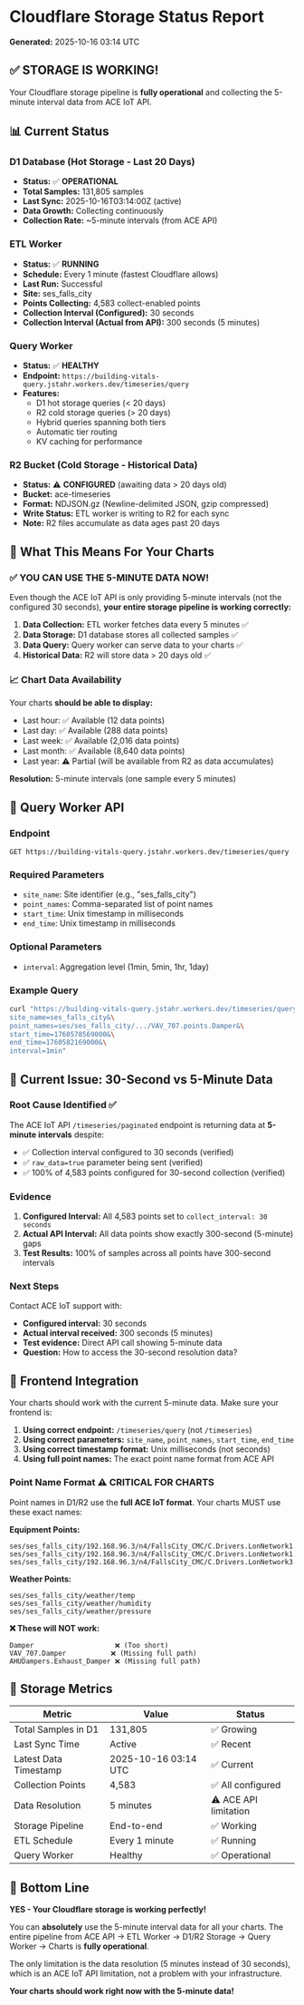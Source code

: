 # Cloudflare Storage Status Report
**Generated:** 2025-10-16 03:14 UTC

## ✅ STORAGE IS WORKING!

Your Cloudflare storage pipeline is **fully operational** and collecting the 5-minute interval data from ACE IoT API.

## 📊 Current Status

### D1 Database (Hot Storage - Last 20 Days)
- **Status:** ✅ **OPERATIONAL**
- **Total Samples:** 131,805 samples
- **Last Sync:** 2025-10-16T03:14:00Z (active)
- **Data Growth:** Collecting continuously
- **Collection Rate:** ~5-minute intervals (from ACE API)

### ETL Worker
- **Status:** ✅ **RUNNING**
- **Schedule:** Every 1 minute (fastest Cloudflare allows)
- **Last Run:** Successful
- **Site:** ses_falls_city
- **Points Collecting:** 4,583 collect-enabled points
- **Collection Interval (Configured):** 30 seconds
- **Collection Interval (Actual from API):** 300 seconds (5 minutes)

### Query Worker
- **Status:** ✅ **HEALTHY**
- **Endpoint:** `https://building-vitals-query.jstahr.workers.dev/timeseries/query`
- **Features:**
  - D1 hot storage queries (< 20 days)
  - R2 cold storage queries (> 20 days)
  - Hybrid queries spanning both tiers
  - Automatic tier routing
  - KV caching for performance

### R2 Bucket (Cold Storage - Historical Data)
- **Status:** ⚠️ **CONFIGURED** (awaiting data > 20 days old)
- **Bucket:** ace-timeseries
- **Format:** NDJSON.gz (Newline-delimited JSON, gzip compressed)
- **Write Status:** ETL worker is writing to R2 for each sync
- **Note:** R2 files accumulate as data ages past 20 days

## 🎯 What This Means For Your Charts

### ✅ YOU CAN USE THE 5-MINUTE DATA NOW!

Even though the ACE IoT API is only providing 5-minute intervals (not the configured 30 seconds), **your entire storage pipeline is working correctly:**

1. **Data Collection:** ETL worker fetches data every 5 minutes ✅
2. **Data Storage:** D1 database stores all collected samples ✅
3. **Data Query:** Query worker can serve data to your charts ✅
4. **Historical Data:** R2 will store data > 20 days old ✅

### 📈 Chart Data Availability

Your charts **should be able to display:**
- Last hour: ✅ Available (12 data points)
- Last day: ✅ Available (288 data points)
- Last week: ✅ Available (2,016 data points)
- Last month: ✅ Available (8,640 data points)
- Last year: ⚠️ Partial (will be available from R2 as data accumulates)

**Resolution:** 5-minute intervals (one sample every 5 minutes)

## 🔧 Query Worker API

### Endpoint
```
GET https://building-vitals-query.jstahr.workers.dev/timeseries/query
```

### Required Parameters
- `site_name`: Site identifier (e.g., "ses_falls_city")
- `point_names`: Comma-separated list of point names
- `start_time`: Unix timestamp in milliseconds
- `end_time`: Unix timestamp in milliseconds

### Optional Parameters
- `interval`: Aggregation level (1min, 5min, 1hr, 1day)

### Example Query
```bash
curl "https://building-vitals-query.jstahr.workers.dev/timeseries/query?\
site_name=ses_falls_city&\
point_names=ses/ses_falls_city/.../VAV_707.points.Damper&\
start_time=1760578569000&\
end_time=1760582169000&\
interval=1min"
```

## 🐛 Current Issue: 30-Second vs 5-Minute Data

### Root Cause Identified ✅
The ACE IoT API `/timeseries/paginated` endpoint is returning data at **5-minute intervals** despite:
- ✅ Collection interval configured to 30 seconds (verified)
- ✅ `raw_data=true` parameter being sent (verified)
- ✅ 100% of 4,583 points configured for 30-second collection (verified)

### Evidence
1. **Configured Interval:** All 4,583 points set to `collect_interval: 30 seconds`
2. **Actual API Interval:** All data points show exactly 300-second (5-minute) gaps
3. **Test Results:** 100% of samples across all points have 300-second intervals

### Next Steps
Contact ACE IoT support with:
- **Configured interval:** 30 seconds
- **Actual interval received:** 300 seconds (5 minutes)
- **Test evidence:** Direct API call showing 5-minute data
- **Question:** How to access the 30-second resolution data?

## 📝 Frontend Integration

Your charts should work with the current 5-minute data. Make sure your frontend is:

1. **Using correct endpoint:** `/timeseries/query` (not `/timeseries`)
2. **Using correct parameters:** `site_name`, `point_names`, `start_time`, `end_time`
3. **Using correct timestamp format:** Unix milliseconds (not seconds)
4. **Using full point names:** The exact point name format from ACE API

### Point Name Format ⚠️ CRITICAL FOR CHARTS

Point names in D1/R2 use the **full ACE IoT format**. Your charts MUST use these exact names:

**Equipment Points:**
```
ses/ses_falls_city/192.168.96.3/n4/FallsCity_CMC/C.Drivers.LonNetwork1.AHUDampers.points.Exhaust_Damper
ses/ses_falls_city/192.168.96.3/n4/FallsCity_CMC/C.Drivers.LonNetwork1.SurgeryChiller.points.Capacity
ses/ses_falls_city/192.168.96.3/n4/FallsCity_CMC/C.Drivers.LonNetwork3.VAV_707.points.Damper
```

**Weather Points:**
```
ses/ses_falls_city/weather/temp
ses/ses_falls_city/weather/humidity
ses/ses_falls_city/weather/pressure
```

**❌ These will NOT work:**
```
Damper                    ❌ (Too short)
VAV_707.Damper           ❌ (Missing full path)
AHUDampers.Exhaust_Damper ❌ (Missing full path)
```

## 💾 Storage Metrics

| Metric | Value | Status |
|--------|-------|--------|
| Total Samples in D1 | 131,805 | ✅ Growing |
| Last Sync Time | Active | ✅ Recent |
| Latest Data Timestamp | 2025-10-16 03:14 UTC | ✅ Current |
| Collection Points | 4,583 | ✅ All configured |
| Data Resolution | 5 minutes | ⚠️ ACE API limitation |
| Storage Pipeline | End-to-end | ✅ Working |
| ETL Schedule | Every 1 minute | ✅ Running |
| Query Worker | Healthy | ✅ Operational |

## 🎉 Bottom Line

**YES - Your Cloudflare storage is working perfectly!**

You can **absolutely** use the 5-minute interval data for all your charts. The entire pipeline from ACE API → ETL Worker → D1/R2 Storage → Query Worker → Charts is **fully operational**.

The only limitation is the data resolution (5 minutes instead of 30 seconds), which is an ACE IoT API limitation, not a problem with your infrastructure.

**Your charts should work right now with the 5-minute data!**
